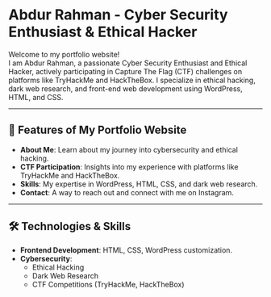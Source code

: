 # Abdur Rahman - Cyber Security Enthusiast & Ethical Hacker

Welcome to my portfolio website!  
I am Abdur Rahman, a passionate Cyber Security Enthusiast and Ethical Hacker, actively participating in Capture The Flag (CTF) challenges on platforms like TryHackMe and HackTheBox. I specialize in ethical hacking, dark web research, and front-end web development using WordPress, HTML, and CSS.

---

## 🌟 Features of My Portfolio Website
- **About Me**: Learn about my journey into cybersecurity and ethical hacking.
- **CTF Participation**: Insights into my experience with platforms like TryHackMe and HackTheBox.
- **Skills**: My expertise in WordPress, HTML, CSS, and dark web research.
- **Contact**: A way to reach out and connect with me on Instagram.

---

## 🛠️ Technologies & Skills
- **Frontend Development**: HTML, CSS, WordPress customization.
- **Cybersecurity**:
  - Ethical Hacking
  - Dark Web Research
  - CTF Competitions (TryHackMe, HackTheBox)
